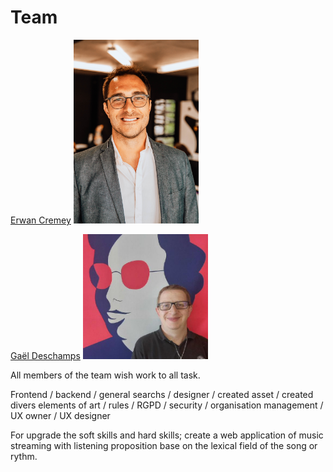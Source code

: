# Team




[Erwan Cremey](https://github.com/ER1-53)
<img src="CREMEY_Erwan_C21_(1).jpg" alt="Erwan Cremey" width="200"/>

[Gaël Deschamps](https://github.com/GTDeschamps) 
<img src="134689188.jpg" alt="Gaël Deschamps" width="200"/>





All members of the team wish work to all task.

Frontend / backend / general searchs / designer / created asset / created divers elements of art / rules / RGPD / security / organisation management / UX owner / UX designer

For upgrade the soft skills and hard skills; create a web application of music streaming with listening proposition base on the lexical field of the song or rythm.
